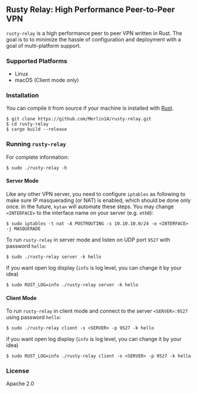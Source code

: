 ## Rusty Relay: High Performance Peer-to-Peer VPN

`rusty-relay` is a high performance peer to peer VPN written in Rust. The goal is to
to minimize the hassle of configuration and deployment with a goal of
multi-platform support.

### Supported Platforms

- Linux
- macOS (Client mode only)

### Installation

You can compile it from source if
your machine is installed with [Rust](https://www.rust-lang.org/en-US/install.html).

```
$ git clone https://github.com/Merlin1A/rusty-relay.git
$ cd rusty-relay
$ cargo build --release
```

### Running `rusty-relay`

For complete information:

```
$ sudo ./rusty-relay -h
```

#### Server Mode

Like any other VPN server, you need to configure `iptables` as following to make
sure IP masquerading (or NAT) is enabled, which should be done only once. In the
future, `kytan` will automate these steps. You may change `<INTERFACE>` to the
interface name on your server (e.g. `eth0`):

```
$ sudo iptables -t nat -A POSTROUTING -s 10.10.10.0/24 -o <INTERFACE> -j MASQUERADE
```

To run `rusty-relay` in server mode and listen on UDP port `9527` with password `hello`:

```
$ sudo ./rusty-relay server -k hello 
```
If you want open log display (`info` is log level, you can change it by your idea)

```
$ sudo RUST_LOG=info ./rusty-relay server -k hello 
```

#### Client Mode

To run `rusty-relay` in client mode and connect to the server `<SERVER>:9527` using password `hello`:

```
$ sudo ./rusty-relay client -s <SERVER> -p 9527 -k hello
```

if you want open log display (`info` is log level, you can change it by your idea)

```
$ sudo RUST_LOG=info ./rusty-relay client -s <SERVER> -p 9527 -k hello
```

### License

Apache 2.0
